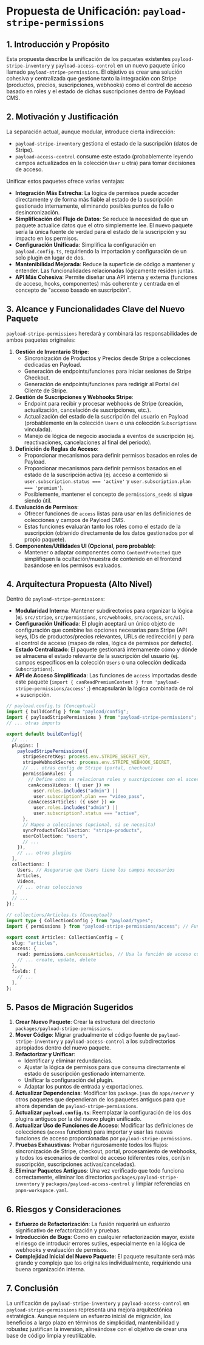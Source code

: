 # Propuesta de Unificación: `payload-stripe-permissions`

## 1. Introducción y Propósito

Esta propuesta describe la unificación de los paquetes existentes `payload-stripe-inventory` y `payload-access-control` en un nuevo paquete único llamado `payload-stripe-permissions`. El objetivo es crear una solución cohesiva y centralizada que gestione tanto la integración con Stripe (productos, precios, suscripciones, webhooks) como el control de acceso basado en roles y el estado de dichas suscripciones dentro de Payload CMS.

## 2. Motivación y Justificación

La separación actual, aunque modular, introduce cierta indirección:

- `payload-stripe-inventory` gestiona el estado de la suscripción (datos de Stripe).
- `payload-access-control` consume este estado (probablemente leyendo campos actualizados en la colección `User` u otra) para tomar decisiones de acceso.

Unificar estos paquetes ofrece varias ventajas:

- **Integración Más Estrecha**: La lógica de permisos puede acceder directamente y de forma más fiable al estado de la suscripción gestionado internamente, eliminando posibles puntos de fallo o desincronización.
- **Simplificación del Flujo de Datos**: Se reduce la necesidad de que un paquete actualice datos que el otro simplemente lee. El nuevo paquete sería la única fuente de verdad para el estado de la suscripción y su impacto en los permisos.
- **Configuración Unificada**: Simplifica la configuración en `payload.config.ts`, requiriendo la importación y configuración de un solo plugin en lugar de dos.
- **Mantenibilidad Mejorada**: Reduce la superficie de código a mantener y entender. Las funcionalidades relacionadas lógicamente residen juntas.
- **API Más Cohesiva**: Permite diseñar una API interna y externa (funciones de acceso, hooks, componentes) más coherente y centrada en el concepto de "acceso basado en suscripción".

## 3. Alcance y Funcionalidades Clave del Nuevo Paquete

`payload-stripe-permissions` heredará y combinará las responsabilidades de ambos paquetes originales:

1.  **Gestión de Inventario Stripe**:
    - Sincronización de Productos y Precios desde Stripe a colecciones dedicadas en Payload.
    - Generación de endpoints/funciones para iniciar sesiones de Stripe Checkout.
    - Generación de endpoints/funciones para redirigir al Portal del Cliente de Stripe.
2.  **Gestión de Suscripciones y Webhooks Stripe**:
    - Endpoint para recibir y procesar webhooks de Stripe (creación, actualización, cancelación de suscripciones, etc.).
    - Actualización del estado de la suscripción del usuario en Payload (probablemente en la colección `Users` o una colección `Subscriptions` vinculada).
    - Manejo de lógica de negocio asociada a eventos de suscripción (ej. reactivaciones, cancelaciones al final del periodo).
3.  **Definición de Reglas de Acceso**:
    - Proporcionar mecanismos para definir permisos basados en roles de Payload.
    - Proporcionar mecanismos para definir permisos basados en el estado de la suscripción activa (ej. acceso a contenido si `user.subscription.status === 'active'` y `user.subscription.plan === 'premium'`).
    - Posiblemente, mantener el concepto de `permissions_seeds` si sigue siendo útil.
4.  **Evaluación de Permisos**:
    - Ofrecer funciones de `access` listas para usar en las definiciones de colecciones y campos de Payload CMS.
    - Estas funciones evaluarán tanto los roles como el estado de la suscripción (obtenido directamente de los datos gestionados por el propio paquete).
5.  **Componentes/Utilidades UI (Opcional, pero probable)**:
    - Mantener o adaptar componentes como `ContentProtected` que simplifiquen la ocultación/muestra de contenido en el frontend basándose en los permisos evaluados.

## 4. Arquitectura Propuesta (Alto Nivel)

Dentro de `payload-stripe-permissions`:

- **Modularidad Interna**: Mantener subdirectorios para organizar la lógica (ej. `src/stripe`, `src/permissions`, `src/webhooks`, `src/access`, `src/ui`).
- **Configuración Unificada**: El plugin aceptará un único objeto de configuración que combine las opciones necesarias para Stripe (API keys, IDs de productos/precios relevantes, URLs de redirección) y para el control de acceso (mapeo de roles, lógica de permisos por defecto).
- **Estado Centralizado**: El paquete gestionará internamente cómo y dónde se almacena el estado relevante de la suscripción del usuario (ej. campos específicos en la colección `Users` o una colección dedicada `Subscriptions`).
- **API de Acceso Simplificada**: Las funciones de `access` importadas desde este paquete (`import { canReadPremiumContent } from 'payload-stripe-permissions/access';`) encapsularán la lógica combinada de rol + suscripción.

```typescript
// payload.config.ts (Conceptual)
import { buildConfig } from "payload/config";
import { payloadStripePermissions } from "payload-stripe-permissions"; // Nuevo paquete
// ... otras imports

export default buildConfig({
  // ...
  plugins: [
    payloadStripePermissions({
      stripeSecretKey: process.env.STRIPE_SECRET_KEY,
      stripeWebhookSecret: process.env.STRIPE_WEBHOOK_SECRET,
      // ... otras config de Stripe (portal, checkout)
      permissionRules: {
        // Define cómo se relacionan roles y suscripciones con el acceso
        canAccessVideos: ({ user }) =>
          user.roles.includes("admin") ||
          user.subscription?.plan === "video_pass",
        canAccessArticles: ({ user }) =>
          user.roles.includes("admin") ||
          user.subscription?.status === "active",
      },
      // Mapeo a colecciones (opcional, si se necesita)
      syncProductsToCollection: "stripe-products",
      userCollection: "users",
      // ...
    }),
    // ... otros plugins
  ],
  collections: [
    Users, // Asegurarse que Users tiene los campos necesarios
    Articles,
    Videos,
    // ... otras colecciones
  ],
  // ...
});

// collections/Articles.ts (Conceptual)
import type { CollectionConfig } from "payload/types";
import { permissions } from "payload-stripe-permissions/access"; // Funciones de acceso del nuevo paquete

export const Articles: CollectionConfig = {
  slug: "articles",
  access: {
    read: permissions.canAccessArticles, // Usa la función de acceso combinada
    // ... create, update, delete
  },
  fields: [
    // ...
  ],
};
```

## 5. Pasos de Migración Sugeridos

1.  **Crear Nuevo Paquete**: Crear la estructura del directorio `packages/payload-stripe-permissions`.
2.  **Mover Código**: Migrar gradualmente el código fuente de `payload-stripe-inventory` y `payload-access-control` a los subdirectorios apropiados dentro del nuevo paquete.
3.  **Refactorizar y Unificar**:
    - Identificar y eliminar redundancias.
    - Ajustar la lógica de permisos para que consuma directamente el estado de suscripción gestionado internamente.
    - Unificar la configuración del plugin.
    - Adaptar los puntos de entrada y exportaciones.
4.  **Actualizar Dependencias**: Modificar los `package.json` de `apps/server` y otros paquetes que dependieran de los paquetes antiguos para que ahora dependan de `payload-stripe-permissions`.
5.  **Actualizar `payload.config.ts`**: Reemplazar la configuración de los dos plugins antiguos por la del nuevo plugin unificado.
6.  **Actualizar Uso de Funciones de Acceso**: Modificar las definiciones de colecciones (`access` functions) para importar y usar las nuevas funciones de acceso proporcionadas por `payload-stripe-permissions`.
7.  **Pruebas Exhaustivas**: Probar rigurosamente todos los flujos: sincronización de Stripe, checkout, portal, procesamiento de webhooks, y todos los escenarios de control de acceso (diferentes roles, con/sin suscripción, suscripciones activas/canceladas).
8.  **Eliminar Paquetes Antiguos**: Una vez verificado que todo funciona correctamente, eliminar los directorios `packages/payload-stripe-inventory` y `packages/payload-access-control` y limpiar referencias en `pnpm-workspace.yaml`.

## 6. Riesgos y Consideraciones

- **Esfuerzo de Refactorización**: La fusión requerirá un esfuerzo significativo de refactorización y pruebas.
- **Introducción de Bugs**: Como en cualquier refactorización mayor, existe el riesgo de introducir errores sutiles, especialmente en la lógica de webhooks y evaluación de permisos.
- **Complejidad Inicial del Nuevo Paquete**: El paquete resultante será más grande y complejo que los originales individualmente, requiriendo una buena organización interna.

## 7. Conclusión

La unificación de `payload-stripe-inventory` y `payload-access-control` en `payload-stripe-permissions` representa una mejora arquitectónica estratégica. Aunque requiere un esfuerzo inicial de migración, los beneficios a largo plazo en términos de simplicidad, mantenibilidad y robustez justifican la inversión, alineándose con el objetivo de crear una base de código limpia y reutilizable.
